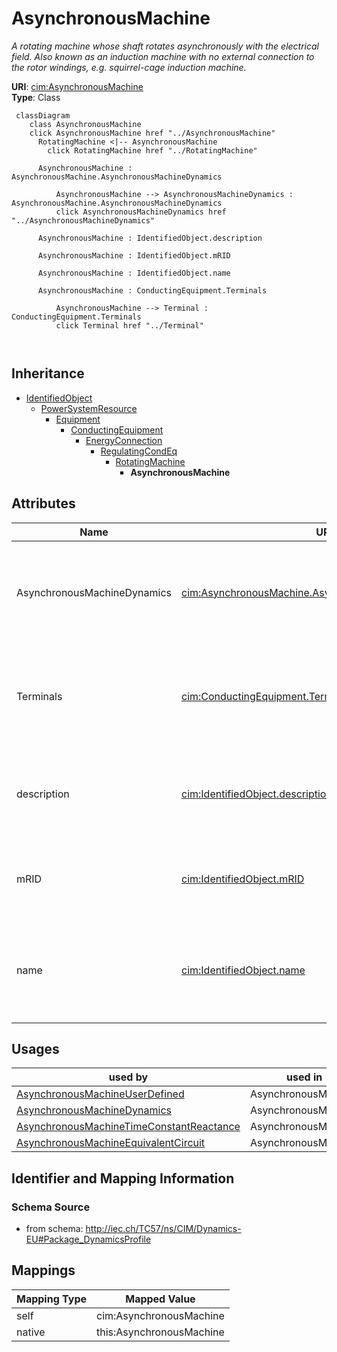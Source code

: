 # AsynchronousMachine


_A rotating machine whose shaft rotates asynchronously with the electrical field.  Also known as an induction machine with no external connection to the rotor windings, e.g. squirrel-cage induction machine._





**URI**: [cim:AsynchronousMachine](http://iec.ch/TC57/CIM100#AsynchronousMachine)<br />
**Type**: Class




```mermaid
 classDiagram
    class AsynchronousMachine
    click AsynchronousMachine href "../AsynchronousMachine"
      RotatingMachine <|-- AsynchronousMachine
        click RotatingMachine href "../RotatingMachine"
      
      AsynchronousMachine : AsynchronousMachine.AsynchronousMachineDynamics
        
          AsynchronousMachine --> AsynchronousMachineDynamics : AsynchronousMachine.AsynchronousMachineDynamics
          click AsynchronousMachineDynamics href "../AsynchronousMachineDynamics"
        
      AsynchronousMachine : IdentifiedObject.description
        
      AsynchronousMachine : IdentifiedObject.mRID
        
      AsynchronousMachine : IdentifiedObject.name
        
      AsynchronousMachine : ConductingEquipment.Terminals
        
          AsynchronousMachine --> Terminal : ConductingEquipment.Terminals
          click Terminal href "../Terminal"
        
      
```





## Inheritance
* [IdentifiedObject](IdentifiedObject.md)
    * [PowerSystemResource](PowerSystemResource.md)
        * [Equipment](Equipment.md)
            * [ConductingEquipment](ConductingEquipment.md)
                * [EnergyConnection](EnergyConnection.md)
                    * [RegulatingCondEq](RegulatingCondEq.md)
                        * [RotatingMachine](RotatingMachine.md)
                            * **AsynchronousMachine**



## Attributes


| Name | URI | Cardinality and Range | Description | Inheritance |
| ---  | --- | --- | --- | --- |
| AsynchronousMachineDynamics | [cim:AsynchronousMachine.AsynchronousMachineDynamics](http://iec.ch/TC57/CIM100#AsynchronousMachine.AsynchronousMachineDynamics) | 0..1 <br />  [AsynchronousMachineDynamics](AsynchronousMachineDynamics.md)  | Asynchronous machine dynamics model used to describe dynamic behaviour of thi... | direct |
| Terminals | [cim:ConductingEquipment.Terminals](http://iec.ch/TC57/CIM100#ConductingEquipment.Terminals) | * <br />  [Terminal](Terminal.md)  | Conducting equipment have terminals that may be connected to other conducting... | [ConductingEquipment](ConductingEquipment.md) |
| description | [cim:IdentifiedObject.description](http://iec.ch/TC57/CIM100#IdentifiedObject.description) | 0..1 <br />  string  | The description is a free human readable text describing or naming the object | [IdentifiedObject](IdentifiedObject.md) |
| mRID | [cim:IdentifiedObject.mRID](http://iec.ch/TC57/CIM100#IdentifiedObject.mRID) | 1 <br />  string  | Master resource identifier issued by a model authority | [IdentifiedObject](IdentifiedObject.md) |
| name | [cim:IdentifiedObject.name](http://iec.ch/TC57/CIM100#IdentifiedObject.name) | 0..1 <br />  string  | The name is any free human readable and possibly non unique text naming the o... | [IdentifiedObject](IdentifiedObject.md) |





## Usages

| used by | used in | type | used |
| ---  | --- | --- | --- |
| [AsynchronousMachineUserDefined](AsynchronousMachineUserDefined.md) | AsynchronousMachine | range | [AsynchronousMachine](AsynchronousMachine.md) |
| [AsynchronousMachineDynamics](AsynchronousMachineDynamics.md) | AsynchronousMachine | range | [AsynchronousMachine](AsynchronousMachine.md) |
| [AsynchronousMachineTimeConstantReactance](AsynchronousMachineTimeConstantReactance.md) | AsynchronousMachine | range | [AsynchronousMachine](AsynchronousMachine.md) |
| [AsynchronousMachineEquivalentCircuit](AsynchronousMachineEquivalentCircuit.md) | AsynchronousMachine | range | [AsynchronousMachine](AsynchronousMachine.md) |






## Identifier and Mapping Information







### Schema Source


* from schema: http://iec.ch/TC57/ns/CIM/Dynamics-EU#Package_DynamicsProfile





## Mappings

| Mapping Type | Mapped Value |
| ---  | ---  |
| self | cim:AsynchronousMachine |
| native | this:AsynchronousMachine |




